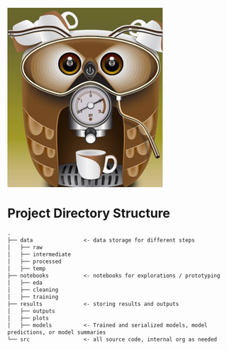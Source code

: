 ![alt text](results/images/baristabot.jpg?raw=true)

# Project Directory Structure

```
.
├── data                <- data storage for different steps
│   ├── raw
│   ├── intermediate
│   ├── processed
│   ├── temp
├── notebooks           <- notebooks for explorations / prototyping
│   ├── eda
│   ├── cleaning
│   ├── training
├── results             <- storing results and outputs
│   ├── outputs
│   ├── plots
│   ├── models          <- Trained and serialized models, model predictions, or model summaries
└── src                 <- all source code, internal org as needed
```
